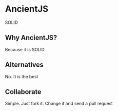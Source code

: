 AncientJS
=========
SOLID

## Why AncientJS?
Because it is SOLID

## Alternatives
No. It is the best

## Collaborate
Simple. Just fork it. Change it and send a pull request

